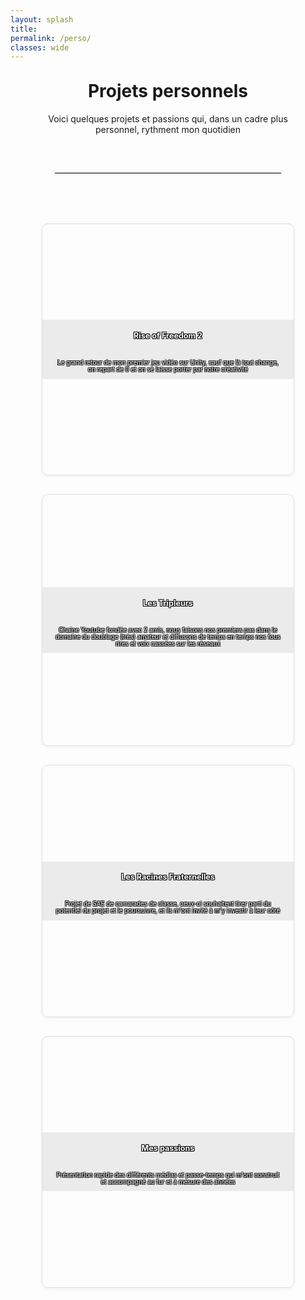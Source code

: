 ```yaml
---
layout: splash
title:
permalink: /perso/
classes: wide
---
```

<style>
  .card-grid {
    display: grid;
    grid-template-columns: repeat(auto-fit, minmax(250px, 1fr));
    gap: 30px;
    padding: 20px 0;
  }

  .card-link {
    text-decoration: none;
    color: inherit;
  }

  

  .card:hover {
    transform: translateY(-5px) scale(1.03);
    box-shadow: 0 6px 12px rgba(0,0,0,0.1);
  }
  .card p{
    font-size: 0.7em;
  }
  .card h3{
    font-size: 0.9em;
    margin-bottom: 30px;
    text-align: center;
    font-weight: 700;
  }
  .card-content {
   background-color: rgba(232, 232, 232, 0.8); /*blanc à 80% opaque */
}
  .card-text{
    padding-left: 20px;
    padding-right: 20px;
    text-align: center;
    color: white;
  text-shadow:
    -1px -1px 0 black,
     1px -1px 0 black,
    -1px  1px 0 black,
     1px  1px 0 black;
  }
.card {
  aspect-ratio: 1 / 1;
  background-size: cover;
  background-position: center;
  border: 1px solid #ddd;
  border-radius: 10px;
  display: flex;
  flex-direction: column;
  justify-content: center;
  box-shadow: 0 2px 6px rgba(0,0,0,0.05);
  transition: transform 0.2s, box-shadow 0.2s;
}



</style>

<div style="width: 80%; margin: 0 auto;">
<h1 style="text-align: center;margin-top: 30px;">Projets personnels</h1>

<p style="text-align: center;">Voici quelques projets et passions qui, dans un cadre plus personnel, rythment mon quotidien</p>

<hr style="border: none; border-top: 1px solid #ccc; margin: 60px auto; width: 90%;" />



<div class="card-grid">

  <!-- Carte 1 -->
  <a href="/unity/projet-1/" class="card-link">
    <div class="card" style="background-image: url('/assets/images/rof2.png');">
      <div class="card-content">
        <div class="card-text">
      <h3>Rise of Freedom 2</h3>
      <p>Le grand retour de mon premier jeu vidéo sur Unity, sauf que là tout change, on repart de 0 et on se laisse porter par notre créativité</p>
    </div>
      </div>
    </div>
  </a>

  <!-- Carte 2 -->
  <a href="/unity/projet-2/" class="card-link">
    <div class="card" style="background-image: url('/assets/images/tripleurs.png');">
      <div class="card-content">
        <div class="card-text">
      <h3>Les Tripleurs</h3>
      <p>Chaine Youtube fondée avec 2 amis, nous faisons nos premiers pas dans le domaine du doublage (très) amateur et diffusons de temps en temps nos fous rires et voix cassées sur les réseaux</p>
    </div>
      </div>
    </div>
  </a>

  <!-- Carte 3 -->
  <a href="/unity/projet-3/" class="card-link">
    <div class="card" style="background-image: url('/assets/images/owen.png');">
      <div class="card-content">
        <div class="card-text">
      <h3>Les Racines Fraternelles</h3>
      <p>Projet de SAE de camarades de classe, ceux-ci souhaitent tirer parti du potentiel du projet et le poursuivre, et ils m'ont invité à m'y investir à leur côté</p>
    </div>
      </div>
    </div>
  </a>

  <!-- Carte 4 -->
  <a href="/unity/projet-3/" class="card-link">
    <div class="card" style="background-image: url('/assets/images/takeyourtime.jpg');">
      <div class="card-content">
        <div class="card-text">
      <h3>Mes passions</h3>
      <p>Présentation rapide des différents médias et passe-temps qui m'ont construit et accompagné au fur et à mesure des années</p>
        </div>
      </div>
    </div>
  </a>

</div>

</div>



